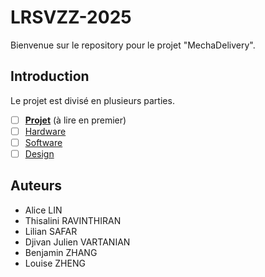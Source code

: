 # LRSVZZ-2025
Bienvenue sur le repository pour le projet "MechaDelivery". 

## Introduction 
Le projet est divisé en plusieurs parties. 
- [ ] **[Projet](docs/Projet.md)** (à lire en premier) 
- [ ] [Hardware](docs/Hardware.md) 
- [ ] [Software](docs/Software.md) 
- [ ] [Design](docs/Design.md) 

## Auteurs 
- Alice LIN 
- Thisalini RAVINTHIRAN 
- Lilian SAFAR 
- Djivan Julien VARTANIAN 
- Benjamin ZHANG 
- Louise ZHENG 
